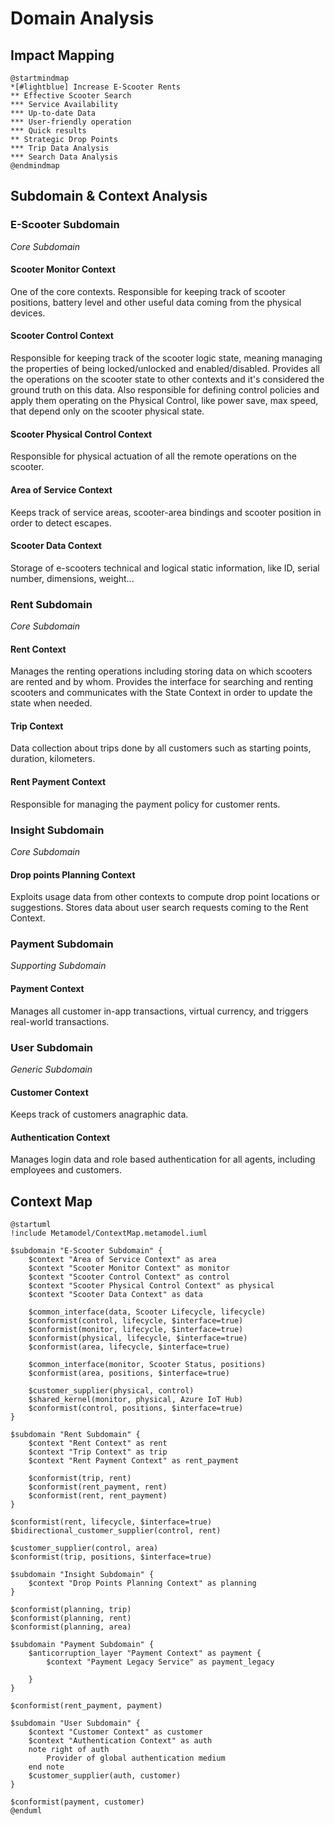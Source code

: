 # Domain Analysis

## Impact Mapping
```plantuml
@startmindmap
*[#lightblue] Increase E-Scooter Rents
** Effective Scooter Search
*** Service Availability
*** Up-to-date Data
*** User-friendly operation
*** Quick results
** Strategic Drop Points
*** Trip Data Analysis
*** Search Data Analysis
@endmindmap
```

## Subdomain & Context Analysis

### E-Scooter Subdomain
*Core Subdomain*
#### Scooter Monitor Context
One of the core contexts. Responsible for keeping track of scooter positions, battery level and other useful data coming from the physical devices. 
#### Scooter Control Context
Responsible for keeping track of the scooter logic state, meaning managing the properties of being locked/unlocked and enabled/disabled. Provides all the operations on the scooter state to other contexts and it's considered the ground truth on this data. Also responsible for defining control policies and apply them operating on the Physical Control, like power save, max speed, that depend only on the scooter physical state.
#### Scooter Physical Control Context
Responsible for physical actuation of all the remote operations on the scooter.
#### Area of Service Context
Keeps track of service areas, scooter-area bindings and scooter position in order to detect escapes.
#### Scooter Data Context
Storage of e-scooters technical and logical static information, like ID, serial number, dimensions, weight...

### Rent Subdomain
*Core Subdomain*
#### Rent Context
Manages the renting operations including storing data on which scooters are rented and by whom. Provides the interface for searching and renting scooters and communicates with the State Context in order to update the state when needed.
#### Trip Context
Data collection about trips done by all customers such as starting points, duration, kilometers.
#### Rent Payment Context
Responsible for managing the payment policy for customer rents.

### Insight Subdomain
*Core Subdomain*
#### Drop points Planning Context
Exploits usage data from other contexts to compute drop point locations or suggestions.
Stores data about user search requests coming to the Rent Context.

### Payment Subdomain
*Supporting Subdomain*
#### Payment Context
Manages all customer in-app transactions, virtual currency, and triggers real-world transactions.

### User Subdomain
*Generic Subdomain*
#### Customer Context
Keeps track of customers anagraphic data.
#### Authentication Context
Manages login data and role based authentication for all agents, including employees and customers.


## Context Map
```plantuml
@startuml
!include Metamodel/ContextMap.metamodel.iuml

$subdomain "E-Scooter Subdomain" {
    $context "Area of Service Context" as area
    $context "Scooter Monitor Context" as monitor
    $context "Scooter Control Context" as control
    $context "Scooter Physical Control Context" as physical
    $context "Scooter Data Context" as data

    $common_interface(data, Scooter Lifecycle, lifecycle)
    $conformist(control, lifecycle, $interface=true)
    $conformist(monitor, lifecycle, $interface=true)
    $conformist(physical, lifecycle, $interface=true)
    $conformist(area, lifecycle, $interface=true)

    $common_interface(monitor, Scooter Status, positions)
    $conformist(area, positions, $interface=true)

    $customer_supplier(physical, control)
    $shared_kernel(monitor, physical, Azure IoT Hub)
    $conformist(control, positions, $interface=true)
}

$subdomain "Rent Subdomain" {
    $context "Rent Context" as rent
    $context "Trip Context" as trip
    $context "Rent Payment Context" as rent_payment

    $conformist(trip, rent)
    $conformist(rent_payment, rent)
    $conformist(rent, rent_payment)
}

$conformist(rent, lifecycle, $interface=true)
$bidirectional_customer_supplier(control, rent)

$customer_supplier(control, area)
$conformist(trip, positions, $interface=true)

$subdomain "Insight Subdomain" {
    $context "Drop Points Planning Context" as planning
}

$conformist(planning, trip)
$conformist(planning, rent)
$conformist(planning, area)

$subdomain "Payment Subdomain" {
    $anticorruption_layer "Payment Context" as payment {
        $context "Payment Legacy Service" as payment_legacy

    }
}

$conformist(rent_payment, payment)

$subdomain "User Subdomain" {
    $context "Customer Context" as customer
    $context "Authentication Context" as auth
    note right of auth
        Provider of global authentication medium
    end note
    $customer_supplier(auth, customer)
}

$conformist(payment, customer)
@enduml
```
